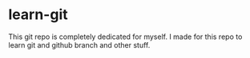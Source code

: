 # learn-git
This git repo is completely dedicated for myself. I made for this repo to learn git and github branch and other stuff.
